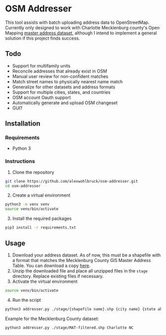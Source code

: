 # OSM Addresser
This tool assists with batch uploading address data to OpenStreetMap. Currently only designed to work with Charlotte Mecklenburg county's Open Mapping [master address dataset](https://www.arcgis.com/apps/mapviewer/index.html?url=https://meckgis.mecklenburgcountync.gov/server/rest/services/MasterAddressPoints/FeatureServer/0), although I intend to implement a general solution if this project finds success.

## Todo
- Support for multifamily units
- Reconcile addresses that already exist in OSM
- Manual user review for non-confident matches
- Match street names to physically nearest name match
- Generalize for other datasets and address formats
- Support for multiple cities, states, and countries
- OSM account Oauth support
- Automatically generate and upload OSM changeset
- GUI?

## **Installation**
### Requirements
- Python 3

### Instructions
1. Clone the repository
```bash
git clone https://github.com/alexwohlbruck/osm-addresser.git
cd osm-addresser
```

2. Create a virtual environment
```bash
python3 -m venv venv
source venv/bin/activate
```

3. Install the required packages
```bash
pip3 install -r requirements.txt
```

## Usage
1. Download your address dataset. As of now, this must be a shapefile with a format that matches the Mecklenburg County GIS Master Address Table. You can download a copy [here](https://maps.mecknc.gov/openmapping/data.html).
2. Unzip the downloaded file and place all unzipped files in the `stage` directory. Replace existing files if necessary.
3. Activate the virtual environment
```bash
source venv/bin/activate
```
4. Run the script
```bash
python3 addresser.py ./stage/{shapefile name}.shp {city name} {state abbreviation}
```
Example for the Mecklenburg County dataset:
```bash
python3 addresser.py ./stage/MAT-filtered.shp Charlotte NC
```